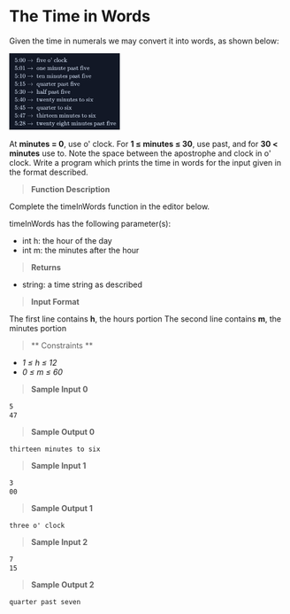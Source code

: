 # The Time in Words

Given the time in numerals we may convert it into words, as shown below:

[<img src="imageOne.png"  width="200"/>](imageOne.png)

At **minutes = 0**, use o' clock. For **1 &le; minutes &le; 30**, 
use past, and for **30 < minutes** use to. Note the space between the apostrophe and clock in o' clock. Write a program which prints the time in words for the input given in the format described.


>**Function Description**

Complete the timeInWords function in the editor below.

timeInWords has the following parameter(s):

- int h: the hour of the day
- int m: the minutes after the hour

>**Returns**

- string: a time string as described

>**Input Format**

The first line contains **h**, the hours portion The second line 
contains **m**, the minutes portion



> ** Constraints **

- *1 &le; h &le; 12*
- *0 &le; m &le; 60*


> **Sample Input 0**
```
5
47
```

> **Sample Output 0**
```
thirteen minutes to six
```

> **Sample Input 1**
```
3
00
```

> **Sample Output 1**
```
three o' clock
```

> **Sample Input 2**
```
7
15
```

> **Sample Output 2**
```
quarter past seven
```
